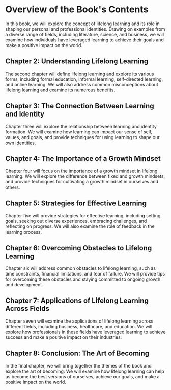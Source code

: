 Overview of the Book's Contents
========================================================

In this book, we will explore the concept of lifelong learning and its role in shaping our personal and professional identities. Drawing on examples from a diverse range of fields, including literature, science, and business, we will examine how individuals have leveraged learning to achieve their goals and make a positive impact on the world.

Chapter 2: Understanding Lifelong Learning
------------------------------------------

The second chapter will define lifelong learning and explore its various forms, including formal education, informal learning, self-directed learning, and online learning. We will also address common misconceptions about lifelong learning and examine its numerous benefits.

Chapter 3: The Connection Between Learning and Identity
-------------------------------------------------------

Chapter three will explore the relationship between learning and identity formation. We will examine how learning can impact our sense of self, values, and goals, and provide techniques for using learning to shape our own identities.

Chapter 4: The Importance of a Growth Mindset
---------------------------------------------

Chapter four will focus on the importance of a growth mindset in lifelong learning. We will explore the difference between fixed and growth mindsets, and provide techniques for cultivating a growth mindset in ourselves and others.

Chapter 5: Strategies for Effective Learning
--------------------------------------------

Chapter five will provide strategies for effective learning, including setting goals, seeking out diverse experiences, embracing challenges, and reflecting on progress. We will also examine the role of feedback in the learning process.

Chapter 6: Overcoming Obstacles to Lifelong Learning
----------------------------------------------------

Chapter six will address common obstacles to lifelong learning, such as time constraints, financial limitations, and fear of failure. We will provide tips for overcoming these obstacles and staying committed to ongoing growth and development.

Chapter 7: Applications of Lifelong Learning Across Fields
----------------------------------------------------------

Chapter seven will examine the applications of lifelong learning across different fields, including business, healthcare, and education. We will explore how professionals in these fields have leveraged learning to achieve success and make a positive impact on their industries.

Chapter 8: Conclusion: The Art of Becoming
------------------------------------------

In the final chapter, we will bring together the themes of the book and explore the art of becoming. We will examine how lifelong learning can help us become the best versions of ourselves, achieve our goals, and make a positive impact on the world.
